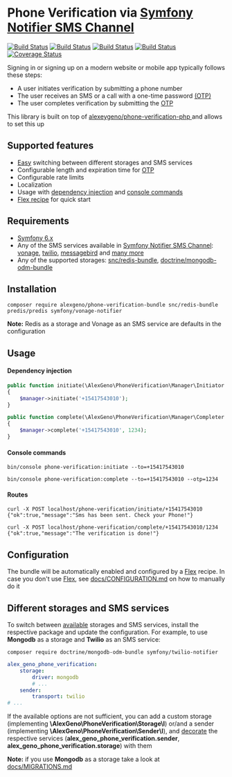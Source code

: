 # Phone Verification via [Symfony Notifier SMS Channel](https://symfony.com/doc/current/notifier.html#sms-channel)

[![Build Status](https://github.com/alexeygeno/phone-verification-bundle/workflows/Tests/badge.svg)](https://github.com/alexeygeno/phone-verification-bundle/actions/workflows/tests.yml)
[![Build Status](https://github.com/alexeygeno/phone-verification-bundle/workflows/PHPCsFixer/badge.svg)](https://github.com/alexeygeno/phone-verification-bundle/actions/workflows/php-cs-fixer.yml)
[![Build Status](https://github.com/alexeygeno/phone-verification-bundle/workflows/PHPStan/badge.svg)](https://github.com/alexeygeno/phone-verification-bundle/actions/workflows/php-stan.yml)
[![Build Status](https://github.com/symfony/recipes-contrib/actions/workflows/flex-update.yml/badge.svg)](https://github.com/symfony/recipes-contrib/actions/runs/6208501110)
[![Coverage Status](https://coveralls.io/repos/github/alexeygeno/phone-verification-bundle/badge.svg)](https://coveralls.io/github/alexeygeno/phone-verification-bundle)

Signing in or signing up on a modern website or mobile app typically follows these steps:
- A user initiates verification by submitting a phone number
- The user receives an SMS or a call with a one-time password [(OTP)](https://en.wikipedia.org/wiki/One-time_password)
- The user completes verification by submitting the [OTP](https://en.wikipedia.org/wiki/One-time_password)

This library is built on top of [ alexeygeno/phone-verification-php ](https://github.com/alexeygeno/phone-verification-php) and allows to set this up

## Supported features
- [Easy](#different-storages-and-sms-services) switching between different storages and SMS services
- Configurable length and expiration time for [OTP](https://en.wikipedia.org/wiki/One-time_password)
- Configurable rate limits
- Localization
- Usage with [dependency injection](https://symfony.com/doc/current/service_container.html#injecting-services-config-into-a-service) and [console commands](https://symfony.com/doc/current/console.html)
- [Flex recipe](https://github.com/symfony/recipes-contrib/tree/main/alexgeno/phone-verification-bundle/1.0) for quick start

## Requirements
- [Symfony 6.x](https://symfony.com/doc/6.0/index.html)
- Any of the SMS services available in [Symfony Notifier SMS Channel](https://symfony.com/doc/current/notifier.html#sms-channel): [vonage](https://github.com/symfony/symfony/blob/6.0/src/Symfony/Component/Notifier/Bridge/Vonage/README.md), [twilio](https://github.com/symfony/symfony/blob/6.0/src/Symfony/Component/Notifier/Bridge/Twilio/README.md), [messagebird](https://github.com/symfony/symfony/blob/6.0/src/Symfony/Component/Notifier/Bridge/MessageBird/README.md)  and [many more ](https://symfony.com/doc/6.0/notifier.html#sms-channel)
- Any of the supported storages: [snc/redis-bundle](https://github.com/snc/SncRedisBundle), [doctrine/mongodb-odm-bundle](https://github.com/doctrine/DoctrineMongoDBBundle)
## Installation
```shell
composer require alexgeno/phone-verification-bundle snc/redis-bundle predis/predis symfony/vonage-notifier
```
**Note:** Redis as a storage and Vonage as an SMS service are defaults in the configuration 

## Usage
#### Dependency injection
```php
public function initiate(\AlexGeno\PhoneVerification\Manager\Initiator $manager)
{
    $manager->initiate('+15417543010');
}
```
```php
public function complete(\AlexGeno\PhoneVerification\Manager\Completer $manager)
{
    $manager->complete('+15417543010', 1234);
}
```
#### Console commands
```shell
bin/console phone-verification:initiate --to=+15417543010
```
```shell
bin/console phone-verification:complete --to=+15417543010 --otp=1234
```
#### Routes
```shell
curl -X POST localhost/phone-verification/initiate/+15417543010
{"ok":true,"message":"Sms has been sent. Check your Phone!"}
```
```shell
curl -X POST localhost/phone-verification/complete/+15417543010/1234
{"ok":true,"message":"The verification is done!"}
```
## Configuration
The bundle will be automatically enabled and configured by a [Flex](https://symfony.com/doc/current/quick_tour/flex_recipes.html#flex-recipes-and-aliases) recipe.
In case you don't use [Flex](https://symfony.com/doc/current/quick_tour/flex_recipes.html#flex-recipes-and-aliases), see [docs/CONFIGURATION.md](docs/CONFIGURATION.md) on how to manually do it

## Different storages and SMS services
To switch between [available](#requirements) storages and SMS services, install the respective package and update the configuration. For example, to use **Mongodb** as a storage and **Twilio** as an SMS service:
```shell
composer require doctrine/mongodb-odm-bundle symfony/twilio-notifier
```
```yaml
alex_geno_phone_verification:
    storage:
        driver: mongodb
        # ...
    sender:
        transport: twilio
# ...
```
If the available options are not sufficient, you can add a custom storage (implementing **\AlexGeno\PhoneVerification\Storage\I**) or/and a sender (implementing **\AlexGeno\PhoneVerification\Sender\I**), and 
[decorate](https://symfony.com/doc/current/service_container/service_decoration.html) the respective services (**alex_geno_phone_verification.sender**, **alex_geno_phone_verification.storage**) with them

**Note:** if you use **Mongodb** as a storage take a look at [docs/MIGRATIONS.md](docs/MIGRATIONS.md)